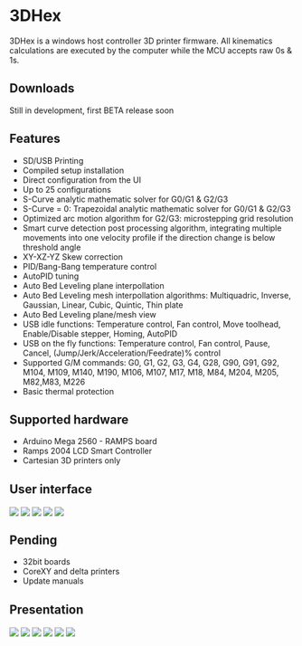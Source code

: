 # 3DHex

3DHex is a windows host controller 3D printer firmware.
Αll kinematics calculations are executed by the computer while the MCU accepts raw 0s & 1s. 

## Downloads
								
Still in development, first BETA release soon

## Features

* SD/USB Printing
* Compiled setup installation 
* Direct configuration from the UI 
* Up to 25 configurations   
* S-Curve analytic mathematic solver for G0/G1 & G2/G3
* S-Curve = 0: Trapezoidal analytic mathematic solver for G0/G1 & G2/G3
* Optimized arc motion algorithm for G2/G3: microstepping grid resolution  
* Smart curve detection post processing algorithm, integrating multiple movements into one velocity profile if the direction change is below threshold angle  
* XY-XZ-YZ Skew correction      
* PID/Bang-Bang temperature control
* AutoPID tuning
* Auto Bed Leveling plane interpollation
* Auto Bed Leveling mesh interpollation algorithms: Multiquadric, Inverse, Gaussian, Linear, Cubic, Quintic, Thin plate
* Auto Bed Leveling plane/mesh view
* USB idle functions: Temperature control, Fan control, Move toolhead, Enable/Disable stepper, Homing, AutoPID  
* USB on the fly functions: Temperature control, Fan control, Pause, Cancel, (Jump/Jerk/Acceleration/Feedrate)% control  
* Supported G/M commands: G0, G1, G2, G3, G4, G28, G90, G91, G92, M104, M109, M140, M190, M106, M107, M17, M18, M84, M204, M205, M82,M83, M226
* Basic thermal protection

## Supported hardware
* Arduino Mega 2560 - RAMPS board 
* Ramps 2004 LCD Smart Controller
* Cartesian 3D printers only

## User interface
<img align="center" src="https://github.com/3DHexfw/3DHex/blob/develop/Docs/Icons/GUI_Main.PNG" />
<img align="center" src="https://github.com/3DHexfw/3DHex/blob/develop/Docs/Icons/GUI_Heaters.PNG" />
<img align="center" src="https://github.com/3DHexfw/3DHex/blob/develop/Docs/Icons/GUI_Adv.PNG" />
<img align="center" src="https://github.com/3DHexfw/3DHex/blob/develop/Docs/Icons/GUI_ABL.PNG" />
<img align="center" src="https://github.com/3DHexfw/3DHex/blob/develop/Docs/Icons/GUI_Mesh.PNG" />

## Pending

* 32bit boards   
* CoreXY and delta printers   
* Update manuals  

## Presentation 

<img align="center" src="https://github.com/3DHexfw/3DHex/blob/develop/Docs/Presentation/3D%20Printer.JPG" />

<img align="center" src="https://github.com/3DHexfw/3DHex/blob/develop/Docs/Presentation/Host.JPG" />

<img align="center" src="https://github.com/3DHexfw/3DHex/blob/develop/Docs/Presentation/MCU.JPG" />

<img align="center" src="https://github.com/3DHexfw/3DHex/blob/develop/Docs/Presentation/S-Curve.JPG" />

<img align="center" src="https://github.com/3DHexfw/3DHex/blob/develop/Docs/Presentation/Jerk.JPG" />

<img align="center" src="https://github.com/3DHexfw/3DHex/blob/develop/Docs/Presentation/Curve%20detection.JPG" />